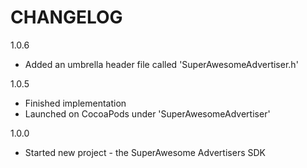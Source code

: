 CHANGELOG
=========

1.0.6
 - Added an umbrella header file called 'SuperAwesomeAdvertiser.h'
 
1.0.5
 - Finished implementation
 - Launched on CocoaPods under 'SuperAwesomeAdvertiser'

1.0.0
 - Started new project - the SuperAwesome Advertisers SDK
